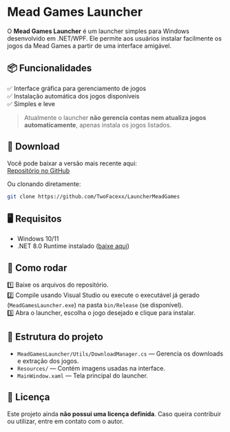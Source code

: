
# Mead Games Launcher

O **Mead Games Launcher** é um launcher simples para Windows desenvolvido em .NET/WPF. Ele permite aos usuários instalar facilmente os jogos da Mead Games a partir de uma interface amigável.

## 📦 Funcionalidades

✅ Interface gráfica para gerenciamento de jogos  
✅ Instalação automática dos jogos disponíveis  
✅ Simples e leve  

> Atualmente o launcher **não gerencia contas nem atualiza jogos automaticamente**, apenas instala os jogos listados.

## 🔗 Download

Você pode baixar a versão mais recente aqui:  
[Repositório no GitHub](https://github.com/TwoFacexx/LauncherMeadGames)

Ou clonando diretamente:

```bash
git clone https://github.com/TwoFacexx/LauncherMeadGames
```

## 🖥️ Requisitos

- Windows 10/11
- .NET 8.0 Runtime instalado ([baixe aqui](https://dotnet.microsoft.com/en-us/download/dotnet/8.0))

## 🚀 Como rodar

1️⃣ Baixe os arquivos do repositório.  
2️⃣ Compile usando Visual Studio ou execute o executável já gerado (`MeadGamesLauncher.exe`) na pasta `bin/Release` (se disponível).  
3️⃣ Abra o launcher, escolha o jogo desejado e clique para instalar.

## 📂 Estrutura do projeto

- `MeadGamesLauncher/Utils/DownloadManager.cs` — Gerencia os downloads e extração dos jogos.
- `Resources/` — Contém imagens usadas na interface.
- `MainWindow.xaml` — Tela principal do launcher.

## 📜 Licença

Este projeto ainda **não possui uma licença definida**. Caso queira contribuir ou utilizar, entre em contato com o autor.
